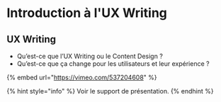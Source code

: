 # Introduction à l'UX Writing

## UX Writing

* Qu’est-ce que l’UX Writing ou le Content Design ?
* Qu’est-ce que ça change pour les utilisateurs et leur expérience ?

{% embed url="https://vimeo.com/537204608" %}

{% hint style="info" %}
Voir le support de présentation.
{% endhint %}


